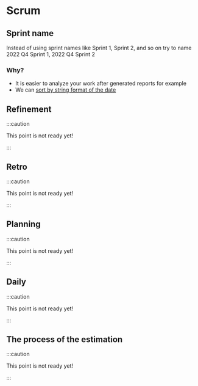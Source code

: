 # Scrum

## Sprint name
Instead of using sprint names like Sprint 1, Sprint 2, and so on try to name 2022 Q4 Sprint 1, 2022 Q4 Sprint 2

### Why?
- It is easier to analyze your work after generated reports for example
- We can [sort by string format of the date](/general-rules-and-definitions#sort-by-string-format-of-the-date)

## Refinement

:::caution

This point is not ready yet!

:::

## Retro

:::caution

This point is not ready yet!

:::

## Planning

:::caution

This point is not ready yet!

:::

## Daily

:::caution

This point is not ready yet!

:::

## The process of the estimation

:::caution

This point is not ready yet!

:::